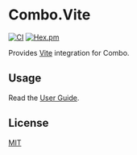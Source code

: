 # Combo.Vite

[![CI](https://github.com/combo-lab/combo_vite/actions/workflows/ci.yml/badge.svg)](https://github.com/combo-lab/combo_vite/actions/workflows/ci.yml)
[![Hex.pm](https://img.shields.io/hexpm/v/combo_vite.svg)](https://hex.pm/packages/combo_vite)

Provides [Vite](https://vitejs.dev/) integration for Combo.

## Usage

Read the [User Guide](./USER_GUIDE.md).

## License

[MIT](./LICENSE)
